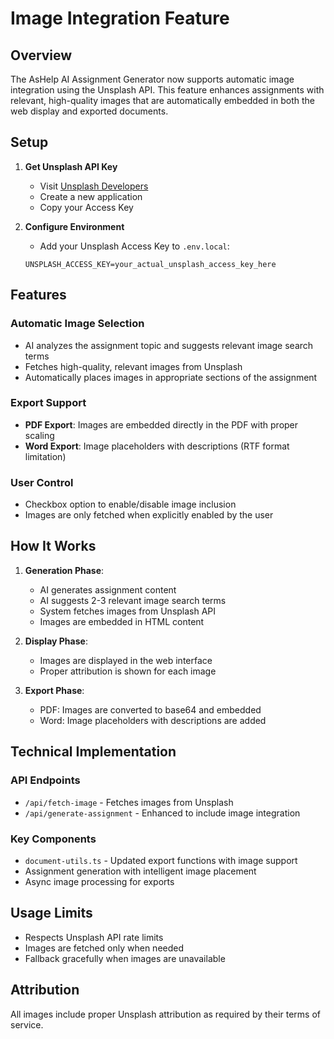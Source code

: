 # Image Integration Feature

## Overview
The AsHelp AI Assignment Generator now supports automatic image integration using the Unsplash API. This feature enhances assignments with relevant, high-quality images that are automatically embedded in both the web display and exported documents.

## Setup

1. **Get Unsplash API Key**
   - Visit [Unsplash Developers](https://unsplash.com/developers)
   - Create a new application
   - Copy your Access Key

2. **Configure Environment**
   - Add your Unsplash Access Key to `.env.local`:
   ```env
   UNSPLASH_ACCESS_KEY=your_actual_unsplash_access_key_here
   ```

## Features

### Automatic Image Selection
- AI analyzes the assignment topic and suggests relevant image search terms
- Fetches high-quality, relevant images from Unsplash
- Automatically places images in appropriate sections of the assignment

### Export Support
- **PDF Export**: Images are embedded directly in the PDF with proper scaling
- **Word Export**: Image placeholders with descriptions (RTF format limitation)

### User Control
- Checkbox option to enable/disable image inclusion
- Images are only fetched when explicitly enabled by the user

## How It Works

1. **Generation Phase**:
   - AI generates assignment content
   - AI suggests 2-3 relevant image search terms
   - System fetches images from Unsplash API
   - Images are embedded in HTML content

2. **Display Phase**:
   - Images are displayed in the web interface
   - Proper attribution is shown for each image

3. **Export Phase**:
   - PDF: Images are converted to base64 and embedded
   - Word: Image placeholders with descriptions are added

## Technical Implementation

### API Endpoints
- `/api/fetch-image` - Fetches images from Unsplash
- `/api/generate-assignment` - Enhanced to include image integration

### Key Components
- `document-utils.ts` - Updated export functions with image support
- Assignment generation with intelligent image placement
- Async image processing for exports

## Usage Limits
- Respects Unsplash API rate limits
- Images are fetched only when needed
- Fallback gracefully when images are unavailable

## Attribution
All images include proper Unsplash attribution as required by their terms of service.